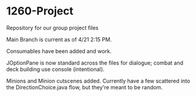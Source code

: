 # 1260-Project
Repository for our group project files

Main Branch is current as of 4/21 2:15 PM. 

Consumables have been added and work.

JOptionPane is now standard across the files for dialogue; combat and deck building use console (intentional).

Minions and Minion cutscenes added. Currently have a few scattered into the DirectionChoice.java flow, but they're meant to be random. 
